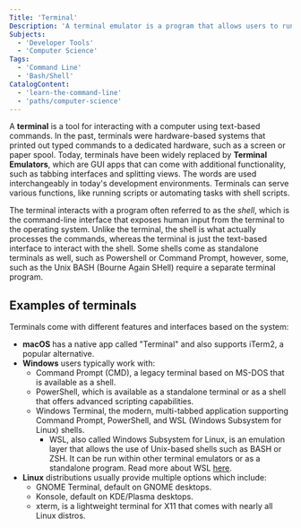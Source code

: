 ```yaml
---
Title: 'Terminal'
Description: 'A terminal emulator is a program that allows users to run commands that are processed by the computer.'
Subjects:
  - 'Developer Tools'
  - 'Computer Science'
Tags:
  - 'Command Line'
  - 'Bash/Shell'
CatalogContent:
  - 'learn-the-command-line'
  - 'paths/computer-science'
---
```


A **terminal** is a tool for interacting with a computer using text-based commands. In the past, terminals were hardware-based systems that printed out typed commands to a dedicated hardware, such as a screen or paper spool. Today, terminals have been widely replaced by **Terminal Emulators**, which are GUI apps that can come with additional functionality, such as tabbing interfaces and splitting views. The words are used interchangeably in today's development environments. Terminals can serve various functions, like running scripts or automating tasks with shell scripts. 

The terminal interacts with a program often referred to as the *shell*, which is the command-line interface that exposes human input from the terminal to the operating system. Unlike the terminal, the shell is what actually processes the commands, whereas the terminal is just the text-based interface to interact with the shell. Some shells come as standalone terminals as well, such as Powershell or Command Prompt, however, some, such as the Unix BASH (Bourne Again SHell) require a separate terminal program.

## Examples of terminals

Terminals come with different features and interfaces based on the system:
- **macOS** has a native app called "Terminal" and also supports iTerm2, a popular alternative.
- **Windows** users typically work with:
  - Command Prompt (CMD), a legacy terminal based on MS-DOS that is available as a shell.
  - PowerShell, which is available as a standalone terminal or as a shell that offers advanced scripting capabilities.
  - Windows Terminal, the modern, multi-tabbed application supporting Command Prompt, PowerShell, and WSL (Windows Subsystem for Linux) shells.
    - WSL, also called Windows Subsystem for Linux, is an emulation layer that allows the use of Unix-based shells such as BASH or ZSH. It can be run within other terminal emulators or as a standalone program. Read more about WSL [here](https://learn.microsoft.com/en-us/windows/wsl/about).
- **Linux** distributions usually provide multiple options which include:
  - GNOME Terminal, default on GNOME desktops.
  - Konsole, default on KDE/Plasma desktops.
  - xterm, is a lightweight terminal for X11 that comes with nearly all Linux distros.
